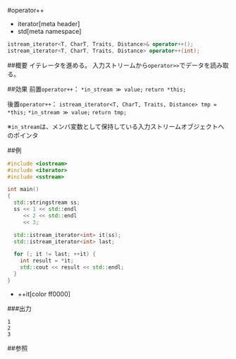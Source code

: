 #operator++
* iterator[meta header]
* std[meta namespace]

```cpp
istream_iterator<T, CharT, Traits, Distance>& operator++();
istream_iterator<T, CharT, Traits, Distance> operator++(int);
```

##概要
イテレータを進める。
入力ストリームから`operator>>`でデータを読み取る。


##効果
前置`operator++`：
`*in_stream ≫ value;`
`return *this;`

後置`operator++`：
`istream_iterator<T, CharT, Traits, Distance> tmp = *this;`
`*in_stream ≫ value;`
`return tmp;`

※`in_stream`は、メンバ変数として保持している入力ストリームオブジェクトへのポインタ

##例
```cpp
#include <iostream>
#include <iterator>
#include <sstream>

int main()
{
  std::stringstream ss;
  ss << 1 << std::endl
     << 2 << std::endl
     << 3;

  std::istream_iterator<int> it(ss);
  std::istream_iterator<int> last;

  for (; it != last; ++it) {
    int result = *it;
    std::cout << result << std::endl;
  }
}
```
* ++it[color ff0000]

###出力
```
1
2
3
```

##参照


